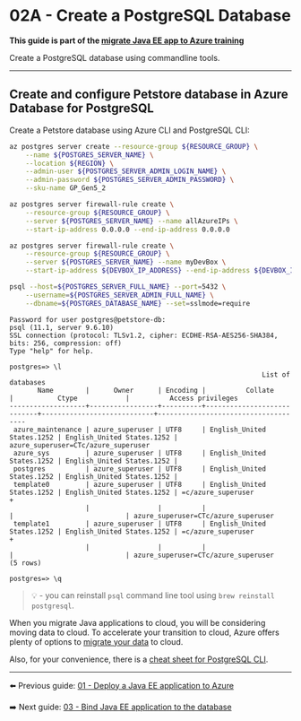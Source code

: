 # 02A - Create a PostgreSQL Database

__This guide is part of the [migrate Java EE app to Azure training](../../README.md)__

Create a PostgreSQL database using commandline tools.

---

## Create and configure Petstore database in Azure Database for PostgreSQL
  
Create a Petstore database using Azure CLI and PostgreSQL CLI:
  
  ```bash
  az postgres server create --resource-group ${RESOURCE_GROUP} \
      --name ${POSTGRES_SERVER_NAME} \
      --location ${REGION} \
      --admin-user ${POSTGRES_SERVER_ADMIN_LOGIN_NAME} \
      --admin-password ${POSTGRES_SERVER_ADMIN_PASSWORD} \
      --sku-name GP_Gen5_2
  
  az postgres server firewall-rule create \
      --resource-group ${RESOURCE_GROUP} \
      --server ${POSTGRES_SERVER_NAME} --name allAzureIPs \
      --start-ip-address 0.0.0.0 --end-ip-address 0.0.0.0
  
  az postgres server firewall-rule create \
      --resource-group ${RESOURCE_GROUP} \
      --server ${POSTGRES_SERVER_NAME} --name myDevBox \
      --start-ip-address ${DEVBOX_IP_ADDRESS} --end-ip-address ${DEVBOX_IP_ADDRESS}
  
  psql --host=${POSTGRES_SERVER_FULL_NAME} --port=5432 \
      --username=${POSTGRES_SERVER_ADMIN_FULL_NAME} \
      --dbname=${POSTGRES_DATABASE_NAME} --set=sslmode=require
  ```
  ```text
  Password for user postgres@petstore-db:
  psql (11.1, server 9.6.10)
  SSL connection (protocol: TLSv1.2, cipher: ECDHE-RSA-AES256-SHA384, bits: 256, compression: off)
  Type "help" for help.
  
  postgres=> \l
                                                                 List of databases
         Name        |      Owner      | Encoding |          Collate           |           Ctype            |          Access privileges          
  -------------------+-----------------+----------+----------------------------+----------------------------+-------------------------------------
   azure_maintenance | azure_superuser | UTF8     | English_United States.1252 | English_United States.1252 | azure_superuser=CTc/azure_superuser
   azure_sys         | azure_superuser | UTF8     | English_United States.1252 | English_United States.1252 | 
   postgres          | azure_superuser | UTF8     | English_United States.1252 | English_United States.1252 | 
   template0         | azure_superuser | UTF8     | English_United States.1252 | English_United States.1252 | =c/azure_superuser                 +
                     |                 |          |                            |                            | azure_superuser=CTc/azure_superuser
   template1         | azure_superuser | UTF8     | English_United States.1252 | English_United States.1252 | =c/azure_superuser                 +
                     |                 |          |                            |                            | azure_superuser=CTc/azure_superuser
  (5 rows)
  
  postgres=> \q
  ```
  
>💡 - you can reinstall `psql` command line tool using `brew reinstall postgresql`.
  
When you migrate Java applications to cloud, you will be considering moving data to cloud. 
To accelerate your transition to cloud, 
Azure offers plenty of options to [migrate your data](https://azure.microsoft.com/en-us/services/database-migration/) 
to cloud.
  
Also, for your convenience, there is a [cheat sheet for PostgreSQL CLI](http://www.postgresqltutorial.com/postgresql-cheat-sheet/).
  
---
  
⬅️ Previous guide: [01 - Deploy a Java EE application to Azure](../../step-01-deploy-java-ee-app-to-azure/README.md)
  
➡️ Next guide: [03 - Bind Java EE application to the database](../../step-03-bind-java-ee-app-to-database/README.md)